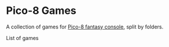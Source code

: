# Pico-8 Games


A collection of games for [Pico-8 fantasy console](https://www.lexaloffle.com/pico-8.php), split by folders.

List of games